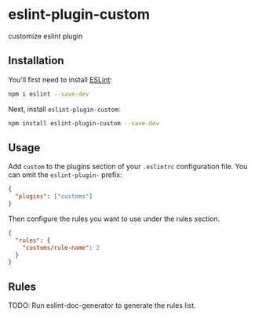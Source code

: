 # eslint-plugin-custom

customize eslint plugin

## Installation

You'll first need to install [ESLint](https://eslint.org/):

```sh
npm i eslint --save-dev
```

Next, install `eslint-plugin-custom`:

```sh
npm install eslint-plugin-custom --save-dev
```

## Usage

Add `custom` to the plugins section of your `.eslintrc` configuration file. You can omit the `eslint-plugin-` prefix:

```json
{
  "plugins": ["customs"]
}
```

Then configure the rules you want to use under the rules section.

```json
{
  "rules": {
    "customs/rule-name": 2
  }
}
```

## Rules

<!-- begin auto-generated rules list -->

TODO: Run eslint-doc-generator to generate the rules list.

<!-- end auto-generated rules list -->
